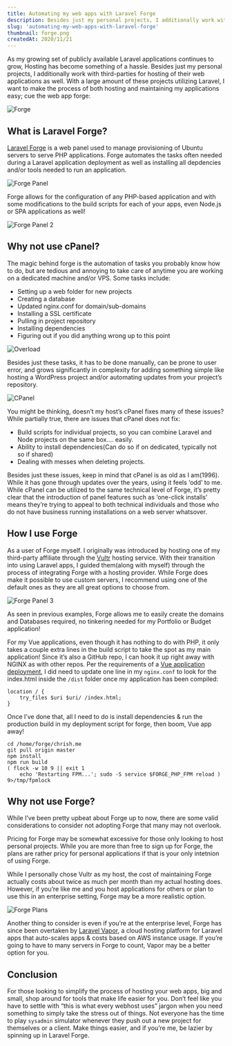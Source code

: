 ```yaml
---
title: Automating my web apps with Laravel Forge
description: Besides just my personal projects, I additionally work with third-parties for hosting of their web applications as well. With a large amount of these projects utilizing Laravel, I want to make the process of both hosting and maintaining my applications easy; cue the web app forge
slug: 'automating-my-web-apps-with-laravel-forge'
thumbnail: forge.png
createdAt: 2020/11/21
---
```


As my growing set of publicly available Laravel applications continues to grow, Hosting has become something of a hassle. Besides just my personal projects, I additionally work with third-parties for hosting of their web applications as well. With a large amount of these projects utilizing Laravel, I want to make the process of both hosting and maintaining my applications easy; cue the web app forge:

<img src="/images/blog/forge.png" alt="Forge" />

## What is Laravel Forge?

[Laravel Forge](https://forge.laravel.com/) is a web panel used to manage provisioning of Ubuntu servers to serve PHP applications. Forge automates the tasks often needed during a Laravel application deployment as well as installing all depdencies and/or tools needed to run an application.

<img src="/images/blog/forge-panel.png" alt="Forge Panel" />

Forge allows for the configuration of any PHP-based application and with some modifications to the build scripts for each of your apps, even Node.js or SPA applications as well!

<img src="/images/blog/forge-panel-2.png" alt="Forge Panel 2" />

## Why not use cPanel?

The magic behind forge is the automation of tasks you probably know how to do, but are tedious and annoying to take care of anytime you are working on a dedicated machine and/or VPS. Some tasks include:

- Setting up a web folder for new projects
- Creating a database
- Updated nginx.conf for domain/sub-domains
- Installing a SSL certificate
- Pulling in project repository
- Installing dependencies
- Figuring out if you did anything wrong up to this point

<img src="/images/blog/overload.jpeg" alt="Overload" />

Besides just these tasks, it has to be done manually, can be prone to user error, and grows significantly in complexity for adding something simple like hosting a WordPress project and/or automating updates from your project’s repository.

<img src="/images/blog/cpanel.png" alt="CPanel" />

You might be thinking, doesn’t my host’s cPanel fixes many of these issues? While partially true, there are issues that cPanel does not fix:

- Build scripts for individual projects, so you can combine Laravel and Node projects on the same box…. easily.
- Ability to install dependencies(Can do so if on dedicated, typically not so if shared)
- Dealing with messes when deleting projects.

Besides just these issues, keep in mind that cPanel is as old as I am(1996). While it has gone through updates over the years, using it feels ‘odd’ to me. While cPanel can be utilized to the same technical level of Forge, it’s pretty clear that the introduction of panel features such as ‘one-click installs’ means they’re trying to appeal to both technical individuals and those who do not have business running installations on a web server whatsover.

## How I use Forge

As a user of Forge myself. I originally was introduced by hosting one of my third-party affiliate through the [Vultr](https://www.vultr.com/?ref=8650840) hosting service. With their transition into using Laravel apps, I guided them(along with myself) through the process of integrating Forge with a hosting provider. While Forge does make it possible to use custom servers, I recommend using one of the default ones as they are all great options to choose from.

<img src="/images/blog/forge-panel-3.png" alt="Forge Panel 3" />

As seen in previous examples, Forge allows me to easily create the domains and Databases required, no tinkering needed for my Portfolio or Budget application!

For my Vue applications, even though it has nothing to do with PHP, it only takes a couple extra lines in the build script to take the spot as my main application! Since it’s also a GitHub repo, I can hook it up right away with NGINX as with other repos. Per the requirements of a [Vue application deployment](https://cli.vuejs.org/guide/deployment.html), I did need to update one line in my `nginx.conf` to look for the index.html inside the `/dist` folder once my application has been compiled:

``` 
location / {
    try_files $uri $uri/ /index.html;
}
```

Once I’ve done that, all I need to do is install dependencies & run the production build in my deployment script for forge, then boom, Vue app away!

``` 
cd /home/forge/chrish.me
git pull origin master
npm install
npm run build
( flock -w 10 9 || exit 1
    echo 'Restarting FPM...'; sudo -S service $FORGE_PHP_FPM reload ) 9>/tmp/fpmlock
```

## Why not use Forge?

While I’ve been pretty upbeat about Forge up to now, there are some valid considerations to consider not adopting Forge that many may not overlook.

Pricing for Forge may be somewhat excessive for those only looking to host personal projects. While you are more than free to sign up for Forge, the plans are rather pricy for personal applications if that is your only intetnion of using Forge. 

While I personally chose Vultr as my host, the cost of maintaining Forge actually costs about twice as much per month than my actual hosting does. However, if you’re like me and you host applications for others or plan to use this in an enterprise setting, Forge may be a more realistic option.

<img src="/images/blog/forge-plans.png" alt="Forge Plans" />

Another thing to consider is even if you’re at the enterprise level, Forge has since been overtaken by [Laravel Vapor](https://vapor.laravel.com/), a cloud hosting platform for Laravel apps that auto-scales apps & costs based on AWS instance usage. If you’re going to have to many servers in Forge to count, Vapor may be a better option for you.

## Conclusion

For those looking to simplify the process of hosting your web apps, big and small, shop around for tools that make life easier for you. Don’t feel like you have to settle with “this is what every webhost uses” jargon when you need something to simply take the stress out of things. Not everyone has the time to play `sysadmin` simulator whenever they push out a new project for themselves or a client. Make things easier, and if you’re me, be lazier by spinning up in Laravel Forge.
